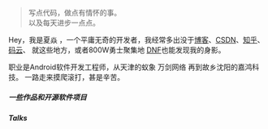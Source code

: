 > 写点代码，做点有情怀的事。  
> 以及每天进步一点点。

Hey，我是夏焱 ，一个平庸无奇的开发者，我经常多出没于[博客](https://xiayan24.github.io/)、[CSDN](https://blog.csdn.net/MacaoPark)、[知乎](==)、[码云](https://gitee.com/xia_yan)、 就这些地方，或者800W勇士聚集地 [DNF](https://dnf.qq.com/)也能发现我的身影。

职业是Android软件开发工程师，从天津的蚁象 万剑网络 再到故乡沈阳的嘉鸿科技。 一路走来摸爬滚打，甚是辛苦。  

##### 一些作品和开源软件项目


##### Talks


